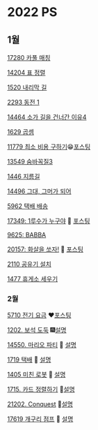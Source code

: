 # 2022 PS 

## 1월

[17280 카풀 매칭](https://www.acmicpc.net/problem/17280)

[14204 표 정렬](https://www.acmicpc.net/problem/14204)

[1520 내리막 길](https://www.acmicpc.net/problem/1520)

[2293 동전 1](https://www.acmicpc.net/problem/2293)

[14464 소가 길을 건너간 이유4](https://www.acmicpc.net/problem/14464)

[1629 곱셈](https://www.acmicpc.net/problem/1629)

[11779 최소 비용 구하기](https://www.acmicpc.net/problem/11779)😁[포스팅](https://dalseoin.tistory.com/entry/%EB%B0%B1%EC%A4%80-%ED%8C%8C%EC%9D%B4%EC%8D%AC-11779-%EC%B5%9C%EC%86%8C-%EB%B9%84%EC%9A%A9-%EA%B5%AC%ED%95%98%EA%B8%B02)

[13549 숨바꼭질3](https://www.acmicpc.net/problem/13549)

[1446 지름길](https://www.acmicpc.net/problem/1446)

[14496 그대, 그머가 되어](https://www.acmicpc.net/problem/14496)

[5962 택배 배송](https://www.acmicpc.net/problem/5972)

[17349: 1루수가 누구야](https://www.acmicpc.net/problem/17349) 🧡 [포스팅](https://dalseoin.tistory.com/entry/%EB%B0%B1%EC%A4%80-%ED%8C%8C%EC%9D%B4%EC%8D%AC-17349-1%EB%A3%A8%EC%88%98%EA%B0%80-%EB%88%84%EA%B5%AC%EC%95%BC)

[9625: BABBA](https://www.acmicpc.net/problem/9625)

[20157: 화살을 쏘자!](https://www.acmicpc.net/problem/20157) 🐸 [포스팅](https://dalseoin.tistory.com/entry/%EB%B0%B1%EC%A4%80-%ED%8C%8C%EC%9D%B4%EC%8D%AC-20157-%ED%99%94%EC%82%B4%EC%9D%84-%EC%8F%98%EC%9E%90)

[2110 공유기 설치](https://www.acmicpc.net/problem/2110)

[1477 휴게소 세우기](https://www.acmicpc.net/problem/1477)





### 2월

[5710 전기 요금](https://www.acmicpc.net/problem/5710) ❤[포스팅](https://dalseoin.tistory.com/entry/%EB%B0%B1%EC%A4%80-%ED%8C%8C%EC%9D%B4%EC%8D%AC-5710%EC%A0%84%EA%B8%B0-%EC%9A%94%EA%B8%88)

 [1202. 보석 도둑](https://www.acmicpc.net/problem/1202) 🎆[설명](https://dalseoin.tistory.com/entry/%EB%B0%B1%EC%A4%80-%ED%8C%8C%EC%9D%B4%EC%8D%AC-1202-%EB%B3%B4%EC%84%9D-%EB%8F%84%EB%91%91)

[14550. 마리오 파티](https://www.acmicpc.net/problem/14550) 🎈 [설명](https://dalseoin.tistory.com/entry/%EB%B0%B1%EC%A4%80-%ED%8C%8C%EC%9D%B4%EC%8D%AC-14550-%EB%A7%88%EB%A6%AC%EC%98%A4-%ED%8C%8C%ED%8B%B0)

[1719 택배](https://www.acmicpc.net/problem/1719) 🎍 [설명](https://dalseoin.tistory.com/entry/%EB%B0%B1%EC%A4%80-%ED%8C%8C%EC%9D%B4%EC%8D%AC-1719-%ED%83%9D%EB%B0%B0)

[1405 미친 로봇](https://www.acmicpc.net/problem/1405) 🎀 [설명](https://dalseoin.tistory.com/entry/%EB%B0%B1%EC%A4%80-%ED%8C%8C%EC%9D%B4%EC%8D%AC-1405-%EB%AF%B8%EC%B9%9C-%EB%A1%9C%EB%B4%87)

[1715. 카드 정렬하기](https://www.acmicpc.net/problem/1715) 🌸[설명](https://dalseoin.tistory.com/entry/%EB%B0%B1%EC%A4%80-%ED%8C%8C%EC%9D%B4%EC%8D%AC-1715-%EC%B9%B4%EB%93%9C-%EC%A0%95%EB%A0%AC%ED%95%98%EA%B8%B0)

[21202. Conquest](https://www.acmicpc.net/problem/21202) 🦄[설명](https://dalseoin.tistory.com/entry/%EB%B0%B1%EC%A4%80-%ED%8C%8C%EC%9D%B4%EC%8D%AC-21202-Conquest)

[17619 개구리 점프](https://www.acmicpc.net/problem/17619) 🐸 [설명](https://dalseoin.tistory.com/entry/%EB%B0%B1%EC%A4%80-%ED%8C%8C%EC%9D%B4%EC%8D%AC-17619-%EA%B0%9C%EA%B5%AC%EB%A6%AC-%EC%A0%90%ED%94%84)
